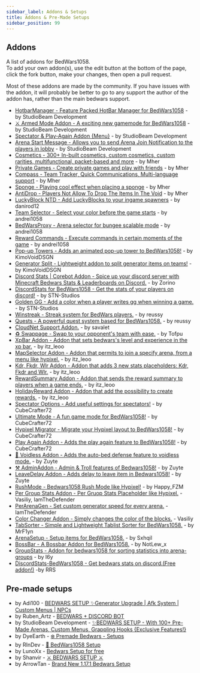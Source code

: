 ```yaml
---
sidebar_label: Addons & Setups
title: Addons & Pre-Made Setups
sidebar_position: 99
---
```


## Addons

A list of addons for BedWars1058. <br/>
To add your own addon(s), use the edit button at the bottom of the page, click the fork button, make your changes, then open a pull request.

Most of these addons are made by the community.
If you have issues with the addon, it will probably be better to go to any support the author of the addon has, rather than the main bedwars support.

- [HotbarManager - Feature Packed HotBar Manager for BedWars1058](https://polymart.org/resource/2183/) - by StudioBeam Development
- [⚔️ Armed Mode Addon - A exciting new gamemode for BedWars1058](https://polymart.org/resource/2394/) - by StudioBeam Development
- [Spectator & Play-Again Addon {Menu}](https://polymart.org/resource/1937/) - by StudioBeam Development
- [Arena Start Message - Allows you to send Arena Join Notification to the players in lobby](https://polymart.org/resource/1880/) - by StudioBeam Development
- [Cosmetics - 300+ In-built cosmetics, custom cosmetics, custom rarities, multifunctional, packet-based and more](https://polymart.org/resource/1619/) - by Mher
- [Private Games - Create private games and play with friends](https://polymart.org/resource/1620/) - by Mher
- [Compass - Team Tracker, Quick Communications, Multi-language support](https://www.spigotmc.org/resources/91537/) - by Mher
- [Sponge - Playing cool effect when placing a sponge](https://www.spigotmc.org/resources/93540/) - by Mher
- [AntiDrop - Players Not Allow To Drop The Items In The Void](https://www.spigotmc.org/resources/86391/) - by Mher
- [LuckyBlock NTD - Add LuckyBlocks to your ingame spawners](https://www.spigotmc.org/resources/94872/) - by danirod12
- [Team Selector - Select your color before the game starts](https://www.spigotmc.org/resources/60438/) - by andrei1058
- [BedWarsProxy - Arena selector for bungee scalable mode](https://www.spigotmc.org/resources/66642/) - by andrei1058
- [Reward Commands - Execute commands in certain moments of the game](https://www.spigotmc.org/resources/55381/) - by andrei1058
- [Pop-up Towers - Adds an animated pop-up tower to BedWars1058!](https://www.spigotmc.org/resources/83661/) - by KimoVoidDSGN
- [Generator Split - Lightweight addon to split generator items on teams!](https://www.spigotmc.org/resources/83883/) - by KimoVoidDSGN
- [Discord Stats | Corebot Addon - Spice up your discord server with Minecraft Bedwars Stats & Leaderboards on Discord.](https://builtbybit.com/resources/20403/) - by Zorino
- [DiscordStats for BedWars1058 - Get the stats of your players on discord!](https://polymart.org/resource/1889/) - by STN-Studios
- [Golden GG - Add a color when a player writes gg when winning a game.](https://www.spigotmc.org/resources/95321/) - by STN-Studios
- [Winstreak - Streak system for BedWars players.](https://polymart.org/resource/1871) - by reussy
- [Quests - A powerful quest system based for BedWars1058.](https://polymart.org/resource/1802) - by reussy
- [CloudNet Support Addon.](https://www.spigotmc.org/resources/100041/) - by savalet
- [♻️ Swappage - Swap to your opponent's team with ease.](https://www.spigotmc.org/resources/102551/) - by Tofpu
- [XpBar Addon - Addon that sets bedwars's level and experience in the xp bar.](https://polymart.org/resource/2743/) - by itz_leoo
- [MapSelector Addon - Addon that permits to join a specify arena, from a menu like hypixel.](https://polymart.org/resource/2776/) - by itz_leoo
- [Kdr, Fkdr, Wlr Addon - Addon that adds 3 new stats placeholders: Kdr, Fkdr and Wlr.](https://polymart.org/resource/2778/) - by itz_leoo
- [RewardSummary Addon - Addon that sends the reward summary to players when a game ends.](https://polymart.org/resource/2826/) - by itz_leoo
- [HolidayReward Addon - Addon that add the possibility to create rewards.](https://polymart.org/resource/3079) - by itz_leoo
- [Spectator Options - Add useful settings for spectators!](https://polymart.org/resource/1916/) - by CubeCrafter72
- [Ultimate Mode - A fun game mode for BedWars1058!](https://polymart.org/resource/2785/) - by CubeCrafter72
- [Hypixel Migrator - Migrate your Hypixel layout to BedWars1058!](https://polymart.org/resource/2836/) - by CubeCrafter72
- [Play Again Addon - Adds the play again feature to BedWars1058!](https://polymart.org/resource/1946/) - by CubeCrafter72
- [🍇 Voidless Addon - Adds the auto-bed defense feature to voidless mode.](https://polymart.org/resource/2599/) - by Zuyte
- [⚒️ AdminAddon - Admin & Troll features of Bedwars1058!](https://polymart.org/resource/2684/) - by Zuyte
- [LeaveDelay Addon - Adds delay to leave item in Bedwars1058!](https://polymart.org/resource/2805/) - by Zuyte
- [RushMode - Bedwars1058 Rush Mode like Hypixel!](https://www.spigotmc.org/resources/105028/) - by Happy_FZM
- [Per Group Stats Addon - Per Gruop Stats Placeholder like Hypixel.](https://www.spigotmc.org/resources/105279/) - Vasiliy, IamTheDefender
- [PerArenaGen - Set custom generator speed for every arena.](https://polymart.org/resource/2815/) - IamTheDefender
- [Color Changer Addon - Simply changes the color of the blocks.](https://www.spigotmc.org/resources/104501/) - Vasiliy
- [TabSorter - Simple and Lightweight Tablist Sorter for BedWars1058.](https://www.spigotmc.org/resources/100842/) - by MrF1yn
- [ArenaSetup - Setup items for BedWars1058.](https://www.spigotmc.org/resources/97709/) - by Sxhqil
- [BossBar - A Bossbar Addon for BedWars1058.](https://polymart.org/resource/2881/) - by NotLew_x
- [GroupStats - Addon for bedwars1058 for sorting statistics into arena-groups](https://polymart.org/resource/3184) - by I6y
- [DiscordStats-BedWars1058 - Get bedwars stats on discord.(Free addon!)](https://www.spigotmc.org/resources/discordstats-bedwars1058.107739/) -by RRS

## Pre-made setups

- by Adi100 - [BEDWARS SETUP ✨Generator Upgrade | Afk System | Custom Menus | NPCs](https://builtbybit.com/resources/12378/)
- by Ruben_Artz - [BEDWARS + DISCORD BOT](https://polymart.org/resource/544/)
- by StudioBeam Development - [✨BEDWARS SETUP - With 100+ Pre-Made Arenas, Custom Menus, Grappling Hooks {Exclusive Features!}](https://polymart.org/resource/1968/)
- by DyeEarth - [❄️ Premade Bedwars - Setups](https://polymart.org/resource/1679/)
- by RInDev - [🎁 BedWars1058 Setup ](https://polymart.org/resource/2748/)
- by LunoXx - [ Bedwars Setup for free](https://polymart.org/resource/2810/)
- by Shanvir - [⚔ BEDWARS SETUP ⚔](https://polymart.org/resource/2913/)
- by ArrowTan - [Brand New 1.17.1 Bedwars Setup](https://polymart.org/resource/3038)
